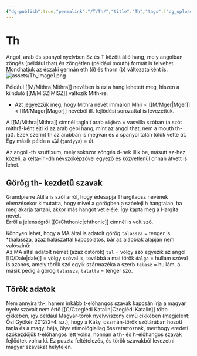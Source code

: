 ```yaml
---
{"dg-publish":true,"permalink":"/T/Th/","title":"Th","tags":["dg_uploaded"],"created":"2023-10-21T04:27","updated":"2023-10-28T08:06"}
---
```



# Th

Angol, arab és spanyol nyelvben Sz és T között álló hang, mely angolban zöngés (például that) és zöngétlen (például mouth) formát is felvehet. Mondhatjuk az északi germán eth (ð) és thorn (þ) változataiként is.  
![assets/Th_image1.png](/img/user/T/assets/Th_image1.png)  
 
Például [[M/Mithra\|Mithra]] nevében is ez a hang lehetett meg, hiszen a kiinduló [[M/MISZ\|MISZ]] változik Mith-re.  
- Azt jegyezzük meg, hogy Mithra nevét immáron Mhir < [[M/Mger\|Mger]] < [[M/Magor\|Magor]] nevéből ill. fejlődési sorozattal is levezettük.  

A [[M/Mithra\|Mithra]] címnél taglalt arab `miḏhra` = vasvilla szóban (a szót mithrā-ként ejti ki az arab gépi hang, mint az angol that, nem a mouth th-ját). Ezek szerint th az arabban is megvan és a spanyol talán tőlük vette át.  
Egy másik példa a ثَنيّة (`ṯaniyya`) = út.  

Az angol -th szuffixum, mely sokszor zöngés d-nek illik be, másutt sz-hez közeli, a kelta-ír -dh névszóképzővel egyező és közvetlenül onnan átvett is lehet.  

## Görög th- kezdetű szavak

Grandpierre Atilla is szól arról, hogy édesapja Thargitaosz nevének elemzésekor kimutatta, hogy mivel a görögben a szóeleji h hangtalan, ha meg akarja tartani, akkor más hangot vet eléje. Így kapta meg a Hargita nevet.  
Erről a jelenségről [[C/Chthonic\|chthonic]] címnél is volt szó.  

Könnyen lehet, hogy a MA által is adatolt görög `talassza` = tenger is \*thalassza, azaz halászattal kapcsolatos, bár az alábbiak alapján nem valószínű:  
Az MA által adatolt német (azaz őstörök) `tal` = völgy szó egyezik az angol [[D/Dale\|dale]] = völgy szóval is, továbbá a mai török `dalga` = hullám szóval is azonos, amely török szó egyik származéka a szerb `talasz` = hullám, a másik pedig a görög `talassza`, `talatta` = tenger szó.  

## Török adatok

Nem annyira th-, hanem inkább t-előhangos szavak kapcsán írja a magyar nyelv szavait nem értő [[C/Czeglédi Katalin\|Czeglédi Katalin]] több cikkében, így például Magyar-török nyelvviszony című cikkében (megjelent: Ősi Gyökér 2012/2-4. sz.), hogy a Kāšγ. oszmán-török szótárában hozott taηla és a magy. héja, ölyv etimológiailag összetartoznak, merthogy eredeti szókezdőjük t-előhangos lett volna, honnan a th- és h-előhangos szavak fejlődtek volna ki. Ez puszta feltételezés, és török szavakból levezetni magyar szavakat helytelen.  